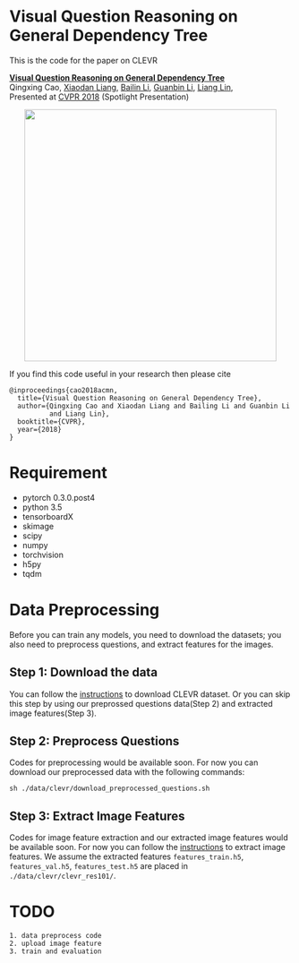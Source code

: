 # Visual Question Reasoning on General Dependency Tree

This is the code for the paper on CLEVR

 **<a href="https://arxiv.org/abs/1804.00105">Visual Question Reasoning on General Dependency Tree</a>**
 <br>
Qingxing Cao,
 <a href='https://www.cs.cmu.edu/~xiaodan1/'>Xiaodan Liang</a>,
 <a href='https://bezorro.github.io/'>Bailin Li</a>,
 <a href='https://sites.google.com/site/ligb86/home/'>Guanbin Li</a>,
 <a href='http://www.linliang.net/'>Liang Lin</a>,
 <br>
 Presented at [CVPR 2018](http://cvpr2018.thecvf.com/) (Spotlight Presentation)

 <div align="center">
  <img src="https://github.com/bezorro/ACMN-Pytorch/blob/master/img/introduction.png" width="450px">
</div>

If you find this code useful in your research then please cite

```
@inproceedings{cao2018acmn,
  title={Visual Question Reasoning on General Dependency Tree},
  author={Qingxing Cao and Xiaodan Liang and Bailing Li and Guanbin Li
          and Liang Lin},
  booktitle={CVPR},
  year={2018}
}
```

# Requirement
  * pytorch 0.3.0.post4
  * python 3.5
  * tensorboardX
  * skimage
  * scipy
  * numpy
  * torchvision
  * h5py
  * tqdm

# Data Preprocessing
Before you can train any models, you need to download the datasets; you also need to preprocess questions, and extract features for the images.

## Step 1: Download the data
You can follow the [instructions](https://github.com/jcjohnson/clevr-iep/blob/master/TRAINING.md) to download CLEVR dataset. Or you can skip this step by using our preprossed questions data(Step 2) and extracted image features(Step 3).

## Step 2: Preprocess Questions
Codes for preprocessing would be available soon. For now you can download our preprocessed data with the following commands:
```
sh ./data/clevr/download_preprocessed_questions.sh
```

## Step 3: Extract Image Features
Codes for image feature extraction and our extracted image features would be available soon. For now you can follow the [instructions](https://github.com/jcjohnson/clevr-iep/blob/master/TRAINING.md) to extract image features.
We assume the extracted features `features_train.h5`, `features_val.h5`, `features_test.h5` are placed in `./data/clevr/clevr_res101/`.

# TODO
```
1. data preprocess code
2. upload image feature
3. train and evaluation
```